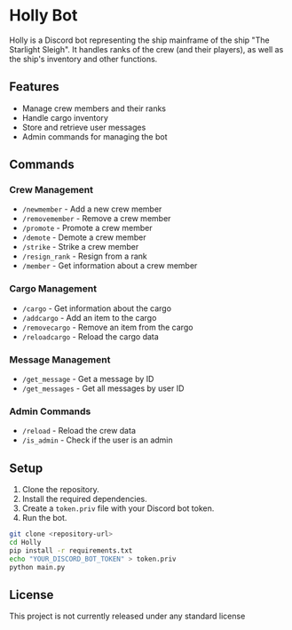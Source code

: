 # Holly Bot

Holly is a Discord bot representing the ship mainframe of the ship "The Starlight Sleigh". It handles ranks of the crew (and their players), as well as the ship's inventory and other functions.

## Features

- Manage crew members and their ranks
- Handle cargo inventory
- Store and retrieve user messages
- Admin commands for managing the bot

## Commands

### Crew Management

- `/newmember` - Add a new crew member
- `/removemember` - Remove a crew member
- `/promote` - Promote a crew member
- `/demote` - Demote a crew member
- `/strike` - Strike a crew member
- `/resign_rank` - Resign from a rank
- `/member` - Get information about a crew member

### Cargo Management

- `/cargo` - Get information about the cargo
- `/addcargo` - Add an item to the cargo
- `/removecargo` - Remove an item from the cargo
- `/reloadcargo` - Reload the cargo data

### Message Management

- `/get_message` - Get a message by ID
- `/get_messages` - Get all messages by user ID

### Admin Commands

- `/reload` - Reload the crew data
- `/is_admin` - Check if the user is an admin

## Setup

1. Clone the repository.
2. Install the required dependencies.
3. Create a `token.priv` file with your Discord bot token.
4. Run the bot.

```sh
git clone <repository-url>
cd Holly
pip install -r requirements.txt
echo "YOUR_DISCORD_BOT_TOKEN" > token.priv
python main.py
```

## License

This project is not currently released under any standard license